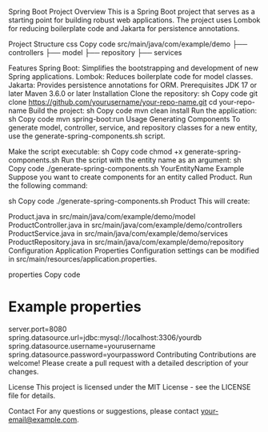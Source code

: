 Spring Boot Project
Overview
This is a Spring Boot project that serves as a starting point for building robust web applications. The project uses Lombok for reducing boilerplate code and Jakarta for persistence annotations.

Project Structure
css
Copy code
src/main/java/com/example/demo
├── controllers
├── model
├── repository
├── services

Features
Spring Boot: Simplifies the bootstrapping and development of new Spring applications.
Lombok: Reduces boilerplate code for model classes.
Jakarta: Provides persistence annotations for ORM.
Prerequisites
JDK 17 or later
Maven 3.6.0 or later
Installation
Clone the repository:
sh
Copy code
git clone https://github.com/yourusername/your-repo-name.git
cd your-repo-name
Build the project:
sh
Copy code
mvn clean install
Run the application:
sh
Copy code
mvn spring-boot:run
Usage
Generating Components
To generate model, controller, service, and repository classes for a new entity, use the generate-spring-components.sh script.

Make the script executable:
sh
Copy code
chmod +x generate-spring-components.sh
Run the script with the entity name as an argument:
sh
Copy code
./generate-spring-components.sh YourEntityName
Example
Suppose you want to create components for an entity called Product. Run the following command:

sh
Copy code
./generate-spring-components.sh Product
This will create:

Product.java in src/main/java/com/example/demo/model
ProductController.java in src/main/java/com/example/demo/controllers
ProductService.java in src/main/java/com/example/demo/services
ProductRepository.java in src/main/java/com/example/demo/repository
Configuration
Application Properties
Configuration settings can be modified in src/main/resources/application.properties.

properties
Copy code
# Example properties
server.port=8080
spring.datasource.url=jdbc:mysql://localhost:3306/yourdb
spring.datasource.username=yourusername
spring.datasource.password=yourpassword
Contributing
Contributions are welcome! Please create a pull request with a detailed description of your changes.

License
This project is licensed under the MIT License - see the LICENSE file for details.

Contact
For any questions or suggestions, please contact your-email@example.com.

